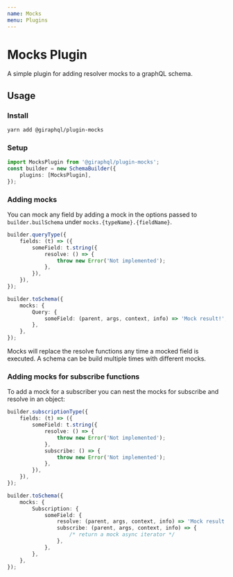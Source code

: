 ```yaml
---
name: Mocks
menu: Plugins
---
```


# Mocks Plugin

A simple plugin for adding resolver mocks to a graphQL schema.

## Usage

### Install

```bash
yarn add @giraphql/plugin-mocks
```

### Setup

```typescript
import MocksPlugin from '@giraphql/plugin-mocks';
const builder = new SchemaBuilder({
    plugins: [MocksPlugin],
});
```

### Adding mocks

You can mock any field by adding a mock in the options passed to `builder.builSchema` under `mocks.{typeName}.{fieldName}`.

```typescript
builder.queryType({
    fields: (t) => ({
        someField: t.string({
            resolve: () => {
                throw new Error('Not implemented');
            },
        }),
    }),
});

builder.toSchema({
    mocks: {
        Query: {
            someField: (parent, args, context, info) => 'Mock result!',
        },
    },
});
```

Mocks will replace the resolve functions any time a mocked field is executed. A schema can be build multiple times with different mocks.

### Adding mocks for subscribe functions

To add a mock for a subscriber you can nest the mocks for subscribe and resolve in an object:

```typescript
builder.subscriptionType({
    fields: (t) => ({
        someField: t.string({
            resolve: () => {
                throw new Error('Not implemented');
            },
            subscribe: () => {
                throw new Error('Not implemented');
            },
        }),
    }),
});

builder.toSchema({
    mocks: {
        Subscription: {
            someField: {
                resolve: (parent, args, context, info) => 'Mock result!',
                subscribe: (parent, args, context, info) => {
                    /* return a mock async iterator */
                },
            },
        },
    },
});
```

